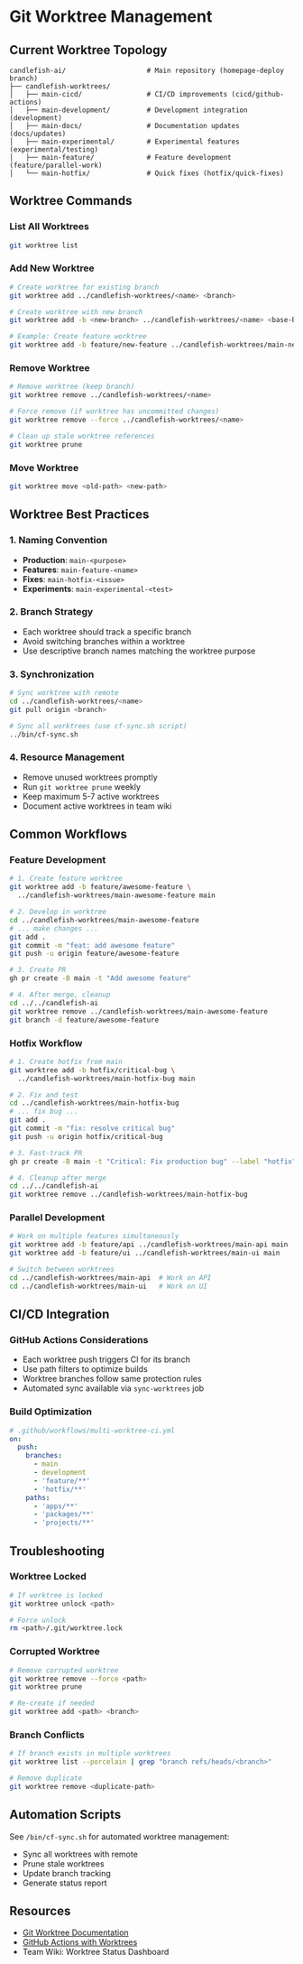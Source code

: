 # Git Worktree Management

## Current Worktree Topology

```
candlefish-ai/                    # Main repository (homepage-deploy branch)
├── candlefish-worktrees/
│   ├── main-cicd/                # CI/CD improvements (cicd/github-actions)
│   ├── main-development/         # Development integration (development)
│   ├── main-docs/                # Documentation updates (docs/updates)
│   ├── main-experimental/        # Experimental features (experimental/testing)
│   ├── main-feature/             # Feature development (feature/parallel-work)
│   └── main-hotfix/              # Quick fixes (hotfix/quick-fixes)
```

## Worktree Commands

### List All Worktrees

```bash
git worktree list
```

### Add New Worktree

```bash
# Create worktree for existing branch
git worktree add ../candlefish-worktrees/<name> <branch>

# Create worktree with new branch
git worktree add -b <new-branch> ../candlefish-worktrees/<name> <base-branch>

# Example: Create feature worktree
git worktree add -b feature/new-feature ../candlefish-worktrees/main-new-feature main
```

### Remove Worktree

```bash
# Remove worktree (keep branch)
git worktree remove ../candlefish-worktrees/<name>

# Force remove (if worktree has uncommitted changes)
git worktree remove --force ../candlefish-worktrees/<name>

# Clean up stale worktree references
git worktree prune
```

### Move Worktree

```bash
git worktree move <old-path> <new-path>
```

## Worktree Best Practices

### 1. Naming Convention

- **Production**: `main-<purpose>`
- **Features**: `main-feature-<name>`
- **Fixes**: `main-hotfix-<issue>`
- **Experiments**: `main-experimental-<test>`

### 2. Branch Strategy

- Each worktree should track a specific branch
- Avoid switching branches within a worktree
- Use descriptive branch names matching the worktree purpose

### 3. Synchronization

```bash
# Sync worktree with remote
cd ../candlefish-worktrees/<name>
git pull origin <branch>

# Sync all worktrees (use cf-sync.sh script)
../bin/cf-sync.sh
```

### 4. Resource Management

- Remove unused worktrees promptly
- Run `git worktree prune` weekly
- Keep maximum 5-7 active worktrees
- Document active worktrees in team wiki

## Common Workflows

### Feature Development

```bash
# 1. Create feature worktree
git worktree add -b feature/awesome-feature \
  ../candlefish-worktrees/main-awesome-feature main

# 2. Develop in worktree
cd ../candlefish-worktrees/main-awesome-feature
# ... make changes ...
git add .
git commit -m "feat: add awesome feature"
git push -u origin feature/awesome-feature

# 3. Create PR
gh pr create -B main -t "Add awesome feature"

# 4. After merge, cleanup
cd ../../candlefish-ai
git worktree remove ../candlefish-worktrees/main-awesome-feature
git branch -d feature/awesome-feature
```

### Hotfix Workflow

```bash
# 1. Create hotfix from main
git worktree add -b hotfix/critical-bug \
  ../candlefish-worktrees/main-hotfix-bug main

# 2. Fix and test
cd ../candlefish-worktrees/main-hotfix-bug
# ... fix bug ...
git add .
git commit -m "fix: resolve critical bug"
git push -u origin hotfix/critical-bug

# 3. Fast-track PR
gh pr create -B main -t "Critical: Fix production bug" --label "hotfix"

# 4. Cleanup after merge
cd ../../candlefish-ai
git worktree remove ../candlefish-worktrees/main-hotfix-bug
```

### Parallel Development

```bash
# Work on multiple features simultaneously
git worktree add -b feature/api ../candlefish-worktrees/main-api main
git worktree add -b feature/ui ../candlefish-worktrees/main-ui main

# Switch between worktrees
cd ../candlefish-worktrees/main-api  # Work on API
cd ../candlefish-worktrees/main-ui   # Work on UI
```

## CI/CD Integration

### GitHub Actions Considerations

- Each worktree push triggers CI for its branch
- Use path filters to optimize builds
- Worktree branches follow same protection rules
- Automated sync available via `sync-worktrees` job

### Build Optimization

```yaml
# .github/workflows/multi-worktree-ci.yml
on:
  push:
    branches:
      - main
      - development
      - 'feature/**'
      - 'hotfix/**'
    paths:
      - 'apps/**'
      - 'packages/**'
      - 'projects/**'
```

## Troubleshooting

### Worktree Locked

```bash
# If worktree is locked
git worktree unlock <path>

# Force unlock
rm <path>/.git/worktree.lock
```

### Corrupted Worktree

```bash
# Remove corrupted worktree
git worktree remove --force <path>
git worktree prune

# Re-create if needed
git worktree add <path> <branch>
```

### Branch Conflicts

```bash
# If branch exists in multiple worktrees
git worktree list --porcelain | grep "branch refs/heads/<branch>"

# Remove duplicate
git worktree remove <duplicate-path>
```

## Automation Scripts

See `/bin/cf-sync.sh` for automated worktree management:

- Sync all worktrees with remote
- Prune stale worktrees
- Update branch tracking
- Generate status report

## Resources

- [Git Worktree Documentation](https://git-scm.com/docs/git-worktree)
- [GitHub Actions with Worktrees](https://docs.github.com/en/actions)
- Team Wiki: Worktree Status Dashboard
